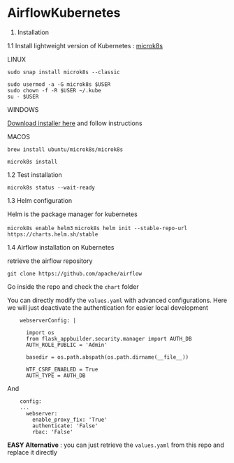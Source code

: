 # AirflowKubernetes

1. Installation 

1.1 Install lightweight version of Kubernetes : [microk8s](https://microk8s.io/)

LINUX 

```sudo snap install microk8s --classic``` 

```
sudo usermod -a -G microk8s $USER
sudo chown -f -R $USER ~/.kube
su - $USER
```

WINDOWS 

[Download installer here](https://github.com/ubuntu/microk8s/releases/download/installer-v2.0.0/microk8s-installer.exe) and follow instructions

MACOS

```brew install ubuntu/microk8s/microk8s```

```microk8s install```



1.2 Test installation 

```microk8s status --wait-ready```



1.3 Helm configuration 

Helm is the package manager for kubernetes 

```microk8s enable helm3```
```microk8s helm init --stable-repo-url https://charts.helm.sh/stable``` 


1.4 Airflow installation on Kubernetes

retrieve the airflow repository 

```git clone https://github.com/apache/airflow``` 

Go inside the repo and check the `chart` folder 

You can directly modify the `values.yaml` with advanced configurations. Here we will just deactivate the authentication for easier local development 

```
    webserverConfig: |

      import os
      from flask_appbuilder.security.manager import AUTH_DB
      AUTH_ROLE_PUBLIC = 'Admin'

      basedir = os.path.abspath(os.path.dirname(__file__))

      WTF_CSRF_ENABLED = True
      AUTH_TYPE = AUTH_DB
```

And 

```
    config:
    ...
      webserver:
        enable_proxy_fix: 'True'
        authenticate: 'False'
        rbac: 'False'
```

**EASY Alternative** :  you can just retrieve the `values.yaml`  from this repo and replace it directly


